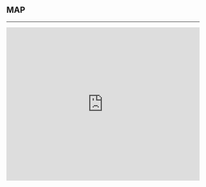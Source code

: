 ﻿## MAP
---
  <div class="maps">
<iframe src="https://www.google.com/maps/embed?pb=!1m14!1m8!1m3!1d13241.978123692941!2d-117.4255596!3d33.9284067!3m2!1i1024!2i768!4f13.1!3m3!1m2!1s0x0%3A0xaae195163b738e21!2sCalifornia+Baptist+University!5e0!3m2!1sen!2sus!4v1453243178225" width="100%" height="400" frameborder="0" style="border:0" allowfullscreen></iframe>
 </div>
 
